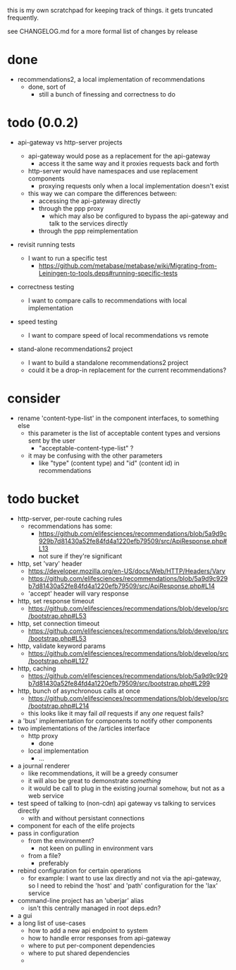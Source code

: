 this is my own scratchpad for keeping track of things. it gets truncated frequently.

see CHANGELOG.md for a more formal list of changes by release

# done

* recommendations2, a local implementation of recommendations
    - done, sort of
        - still a bunch of finessing and correctness to do

# todo (0.0.2)

* api-gateway vs http-server projects
    - api-gateway would pose as a replacement for the api-gateway
        - access it the same way and it proxies requests back and forth
    - http-server would have namespaces and use replacement components
        - proxying requests only when a local implementation doesn't exist
    - this way we can compare the differences between: 
        - accessing the api-gateway directly
        - through the ppp proxy
            - which may also be configured to bypass the api-gateway and talk to the services directly
        - through the ppp reimplementation

* revisit running tests
    - I want to run a specific test
        - https://github.com/metabase/metabase/wiki/Migrating-from-Leiningen-to-tools.deps#running-specific-tests

* correctness testing
    - I want to compare calls to recommendations with local implementation

* speed testing
    - I want to compare speed of local recommendations vs remote

* stand-alone recommendations2 project
    - I want to build a standalone recommendations2 project
    - could it be a drop-in replacement for the current recommendations?

# consider

* rename 'content-type-list' in the component interfaces, to something else
    - this parameter is the list of acceptable content types and versions sent by the user
        - "acceptable-content-type-list" ?
    - it may be confusing with the other parameters
        - like "type" (content type) and "id" (content id) in recommendations

# todo bucket

* http-server, per-route caching rules
    - recommendations has some: 
        - https://github.com/elifesciences/recommendations/blob/5a9d9c929b7d81430a52fe84fd4a1220efb79509/src/ApiResponse.php#L13
        - not sure if they're significant
* http, set 'vary' header
    - https://developer.mozilla.org/en-US/docs/Web/HTTP/Headers/Vary
    - https://github.com/elifesciences/recommendations/blob/5a9d9c929b7d81430a52fe84fd4a1220efb79509/src/ApiResponse.php#L14
    - 'accept' header will vary response
* http, set response timeout
    - https://github.com/elifesciences/recommendations/blob/develop/src/bootstrap.php#L53
* http, set connection timeout
    - https://github.com/elifesciences/recommendations/blob/develop/src/bootstrap.php#L53
* http, validate keyword params
    - https://github.com/elifesciences/recommendations/blob/develop/src/bootstrap.php#L127
* http, caching
    - https://github.com/elifesciences/recommendations/blob/5a9d9c929b7d81430a52fe84fd4a1220efb79509/src/bootstrap.php#L299
* http, bunch of asynchronous calls at once
    - https://github.com/elifesciences/recommendations/blob/develop/src/bootstrap.php#L214
    - this looks like it may fail *all* requests if any *one* request fails?
* a 'bus' implementation for components to notify other components
* two implementations of the /articles interface
    - http proxy
        - done
    - local implementation
        - ...
* a journal renderer
    - like recommendations, it will be a greedy consumer
    - it will also be great to demonstrate *something*
    - it would be call to plug in the existing journal somehow, but not as a web service
* test speed of talking to (non-cdn) api gateway vs talking to services directly
    - with and without persistant connections
* component for each of the elife projects
* pass in configuration
    - from the environment?
        - not keen on pulling in environment vars
    - from a file?
        - preferably
* rebind configuration for certain operations
    - for example: I want to use lax directly and not via the api-gateway, so I need to rebind the 'host' and 'path' configuration for the 'lax' service
* command-line project has an 'uberjar' alias
    - isn't this centrally managed in root deps.edn?
* a gui
* a long list of use-cases
    - how to add a new api endpoint to system
    - how to handle error responses from api-gateway
    - where to put per-component dependencies
    - where to put shared dependencies
    - 
